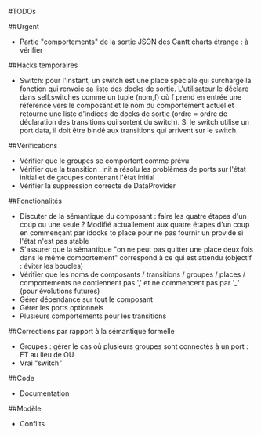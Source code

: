 #TODOs

##Urgent

- Partie "comportements" de la sortie JSON des Gantt charts étrange : à vérifier

##Hacks temporaires

- Switch: pour l'instant, un switch est une place spéciale qui surcharge la fonction qui renvoie sa liste des docks de sortie. L'utilisateur le déclare dans self.switches comme un tuple (nom,f) où f prend en entrée une référence vers le composant et le nom du comportement actuel et retourne une liste d'indices de docks de sortie (ordre = ordre de déclaration des transitions qui sortent du switch). Si le switch utilise un port data, il doit être bindé aux transitions qui arrivent sur le switch.

##Vérifications

- Vérifier que le groupes se comportent comme prévu
- Vérifier que la transition _init a résolu les problèmes de ports sur l'état initial et de groupes contenant l'état initial
- Vérifier la suppression correcte de DataProvider

##Fonctionalités

- Discuter de la sémantique du composant : faire les quatre étapes d'un coup ou une seule ? Modifié actuallement aux quatre étapes d'un coup en commençant par idocks to place pour ne pas fournir un provide si l'état n'est pas stable
- S'assurer que la sémantique "on ne peut pas quitter une place deux fois dans le même comportement" correspond à ce qui est attendu (objectif : éviter les boucles)
- Vérifier que les noms de composants / transitions / groupes / places / comportements ne contiennent pas ',' et ne commencent pas par '_' (pour évolutions futures)
- Gérer dépendance sur tout le composant
- Gérer les ports optionnels
- Plusieurs comportements pour les transitions

##Corrections par rapport à la sémantique formelle

- Groupes : gérer le cas où plusieurs groupes sont connectés à un port : ET au lieu de OU
- Vrai "switch"

##Code

- Documentation

##Modèle

- Conflits
